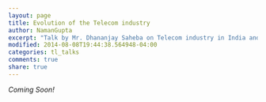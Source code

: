 ```yaml
---
layout: page
title: Evolution of the Telecom industry
author: NamanGupta
excerpt: "Talk by Mr. Dhananjay Saheba on Telecom industry in India and it's Evolution"
modified: 2014-08-08T19:44:38.564948-04:00
categories: tl_talks
comments: true
share: true
---
```


_Coming Soon!_
